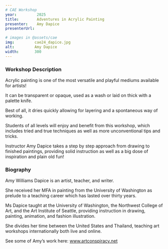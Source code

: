 ```yaml
---
# CAE Workshop
year:         2025
title:        Adventures in Acrylic Painting
presenter:    Amy Dapice
presenterUrl: 

# images in @assets/cae
img:         cae24_dapice.jpg
alt:         Amy Dapice
width:       300
---
```


### Workshop Description

Acrylic painting is one of the most versatile and playful mediums available for artists! 

It can be transparent or opaque, used as a wash or laid on thick with a palette knife. 

Best of all, it dries quickly allowing for layering and a spontaneous way of working. 

Students of all levels will enjoy and benefit from this workshop, which includes 
tried and true techniques as well as more unconventional tips and tricks. 

Instructor Amy Dapice takes a step by step approach from drawing to finished paintings, 
providing solid instruction as well as a big dose of inspiration and plain old fun! 

### Biography

Amy Williams Dapice is an artist, teacher, and writer. 

She received her MFA in painting from the University of Washington as 
prelude to a teaching career which has lasted over thirty years. 

Ms Dapice taught at the University of Washington, the Northwest College of Art, 
and the Art Institute of Seattle, providing instruction in drawing, painting, 
animation, and fashion illustration. 

She divides her time between the United States and Thailand, 
teaching art workshops internationally both live and online. 

See some of Amy’s work here: www.artconspiracy.net
